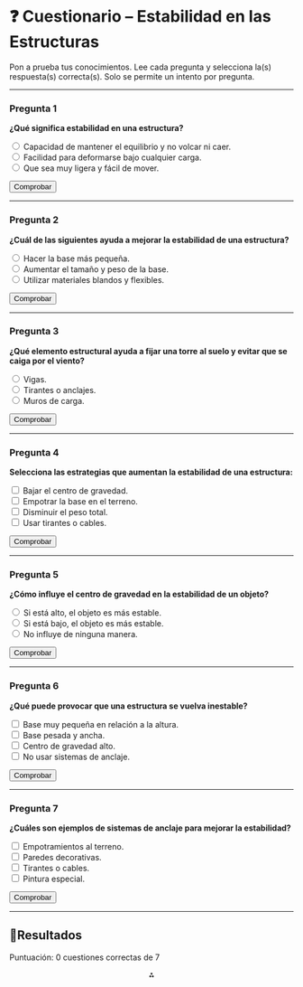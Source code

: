 # ❓ Cuestionario – Estabilidad en las Estructuras

Pon a prueba tus conocimientos. Lee cada pregunta y selecciona la(s) respuesta(s) correcta(s). Solo se permite un intento por pregunta.

---

### Pregunta 1

<div class="pregunta" data-id="q1" data-type="radio">
  <p><strong>¿Qué significa estabilidad en una estructura?</strong></p>
  <input type="radio" name="q1" value="a" data-correct="true"> Capacidad de mantener el equilibrio y no volcar ni caer.<br>
  <input type="radio" name="q1" value="b"> Facilidad para deformarse bajo cualquier carga.<br>
  <input type="radio" name="q1" value="c"> Que sea muy ligera y fácil de mover.<br>
  <p class="feedback"></p>
  <button class="btn-comprobar">Comprobar</button>
</div>

***

### Pregunta 2

<div class="pregunta" data-id="q2" data-type="radio">
  <p><strong>¿Cuál de las siguientes ayuda a mejorar la estabilidad de una estructura?</strong></p>
  <input type="radio" name="q2" value="a"> Hacer la base más pequeña.<br>
  <input type="radio" name="q2" value="b" data-correct="true"> Aumentar el tamaño y peso de la base.<br>
  <input type="radio" name="q2" value="c"> Utilizar materiales blandos y flexibles.<br>
  <p class="feedback"></p>
  <button class="btn-comprobar">Comprobar</button>
</div>

***

### Pregunta 3

<div class="pregunta" data-id="q3" data-type="radio">
  <p><strong>¿Qué elemento estructural ayuda a fijar una torre al suelo y evitar que se caiga por el viento?</strong></p>
  <input type="radio" name="q3" value="a"> Vigas.<br>
  <input type="radio" name="q3" value="b" data-correct="true"> Tirantes o anclajes.<br>
  <input type="radio" name="q3" value="c"> Muros de carga.<br>
  <p class="feedback"></p>
  <button class="btn-comprobar">Comprobar</button>
</div>

***

### Pregunta 4

<div class="pregunta" data-id="q4" data-type="checkbox">
  <p><strong>Selecciona las estrategias que aumentan la estabilidad de una estructura:</strong></p>
  <input type="checkbox" id="q4a" data-correct="true"> Bajar el centro de gravedad.<br>
  <input type="checkbox" id="q4b" data-correct="true"> Empotrar la base en el terreno.<br>
  <input type="checkbox" id="q4c"> Disminuir el peso total.<br>
  <input type="checkbox" id="q4d" data-correct="true"> Usar tirantes o cables.<br>
  <p class="feedback"></p>
  <button class="btn-comprobar">Comprobar</button>
</div>

***

### Pregunta 5

<div class="pregunta" data-id="q5" data-type="radio">
  <p><strong>¿Cómo influye el centro de gravedad en la estabilidad de un objeto?</strong></p>
  <input type="radio" name="q5" value="a"> Si está alto, el objeto es más estable.<br>
  <input type="radio" name="q5" value="b" data-correct="true"> Si está bajo, el objeto es más estable.<br>
  <input type="radio" name="q5" value="c"> No influye de ninguna manera.<br>
  <p class="feedback"></p>
  <button class="btn-comprobar">Comprobar</button>
</div>

***

### Pregunta 6

<div class="pregunta" data-id="q6" data-type="checkbox">
  <p><strong>¿Qué puede provocar que una estructura se vuelva inestable?</strong></p>
  <input type="checkbox" id="q6a" data-correct="true"> Base muy pequeña en relación a la altura.<br>
  <input type="checkbox" id="q6b"> Base pesada y ancha.<br>
  <input type="checkbox" id="q6c" data-correct="true"> Centro de gravedad alto.<br>
  <input type="checkbox" id="q6d" data-correct="true"> No usar sistemas de anclaje.<br>
  <p class="feedback"></p>
  <button class="btn-comprobar">Comprobar</button>
</div>

***

### Pregunta 7

<div class="pregunta" data-id="q7" data-type="checkbox">
  <p><strong>¿Cuáles son ejemplos de sistemas de anclaje para mejorar la estabilidad?</strong></p>
  <input type="checkbox" id="q7a" data-correct="true"> Empotramientos al terreno.<br>
  <input type="checkbox" id="q7b"> Paredes decorativas.<br>
  <input type="checkbox" id="q7c" data-correct="true"> Tirantes o cables.<br>
  <input type="checkbox" id="q7d"> Pintura especial.<br>
  <p class="feedback"></p>
  <button class="btn-comprobar">Comprobar</button>
</div>

***

## 🎯**Resultados**

<p id="total-score">Puntuación: 0 cuestiones correctas de 7</p>
<p id="final-score"></p>

<div style="text-align: center">⁂</div>